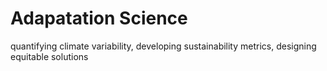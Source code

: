 # Adapatation Science
quantifying climate variability, developing sustainability metrics, designing equitable solutions
